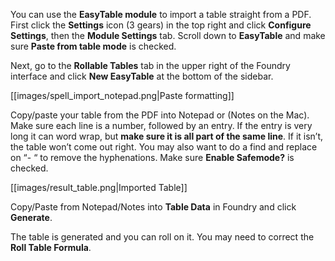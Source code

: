 You can use the **EasyTable module** to import a table straight from a PDF. First click the **Settings** icon (3 gears) in the top right and click **Configure Settings**, then the **Module Settings** tab. Scroll down to **EasyTable** and make sure **Paste from table mode** is checked.


Next, go to the **Rollable Tables** tab in the upper right of the Foundry interface and click **New EasyTable** at the bottom of the sidebar. 

[[images/spell_import_notepad.png|Paste formatting]]

Copy/paste your table from the PDF into Notepad or (Notes on the Mac). Make sure each line is a number, followed by an entry. If the entry is very long it can word wrap, but **make sure it is all part of the same line**. If it isn’t, the table won’t come out right.  You may also want to do a find and replace on “- “ to remove the hyphenations. Make sure **Enable Safemode?** is checked.

[[images/result_table.png|Imported Table]]

Copy/Paste from Notepad/Notes into **Table Data** in Foundry and click **Generate**.


The table is generated and you can roll on it. You may need to correct the **Roll Table Formula**.


